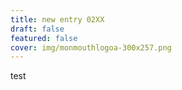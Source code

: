 ```yaml
---
title: new entry 02XX
draft: false
featured: false
cover: img/monmouthlogoa-300x257.png
---
```

test